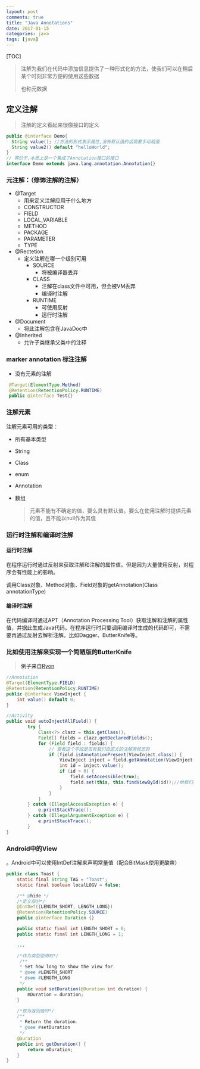 ```yaml
---
layout: post
comments: true
title: "Java Annotations"
date: 2017-01-15
categories: java
tags: [java]
---
```


[TOC]

> 注解为我们在代码中添加信息提供了一种形式化的方法，使我们可以在稍后某个时刻非常方便的使用这些数据
>
> 也称元数据
>

## 定义注解

> 注解的定义看起来很像接口的定义



```java
public @interface Demo{
  String value(); //方法的形式表示属性,没有默认值的话需要手动赋值
  String value2() default "helloWorld";
}
// 等价于,本质上是一个集成了Annotation接口的接口
interface Demo extends java.lang.annotation.Annotation{}
```



### 元注解：（修饰注解的注解）

* @Target
  * 用来定义注解应用于什么地方
  * CONSTRUCTOR
  * FIELD
  * LOCAL_VARIABLE
  * METHOD
  * PACKAGE
  * PARAMETER
  * TYPE
* @Rectetion
  * 定义注解在哪一个级别可用
    * SOURCE
      * 将被编译器丢弃
    * CLASS
      * 注解在class文件中可用，但会被VM丢弃
      * 编译时注解
    * RUNTIME
      * 可使用反射
      * 运行时注解
* @Document
  * 将此注解包含在JavaDoc中
* @Inherited
  * 允许子类继承父类中的注释

### marker annotation 标注注解

* 没有元素的注解


```java
 @Target(ElementType.Method)
 @Retention(RetentionPolicy.RUNTIME)
 public @interface Test{}
```
### 注解元素

注解元素可用的类型：

* 所有基本类型

* String

* Class

* enum

* Annotation

* 数组

  > 元素不能有不确定的值，要么具有默认值，要么在使用注解时提供元素的值，且不能以null作为其值

### 运行时注解和编译时注解

#### 运行时注解

在程序运行时通过反射来获取注解和注解的属性值。但是因为大量使用反射，对程序会有性能上的影响。

调用Class对象、Method对象、Field对象的getAnnotation(Class<A> annotationType)

#### 编译时注解

在代码编译时通过APT（Annotation Processing Tool）获取注解和注解的属性值，并据此生成Java代码。在程序运行时只要调用编译时生成的代码即可，不需要再通过反射去解析注解。比如Dagger、ButterKnife等。

### 比如使用注解来实现一个简陋版的ButterKnife

> 例子来自[Ryon](http://www.jianshu.com/p/bc70d5d71a61)

```java
//Annotation
@Target(ElementType.FIELD)
@Retention(RetentionPolicy.RUNTIME)
public @interface ViewInject {  
    int value() default 0;  
}

//Activity
public void autoInjectAllField() {  
        try {  
            Class<?> clazz = this.getClass();  
            Field[] fields = clazz.getDeclaredFields();
            for (Field field : fields) {  
                // 查看这个字段是否有我们自定义的注解类标志的  
                if (field.isAnnotationPresent(ViewInject.class)) {  
                    ViewInject inject = field.getAnnotation(ViewInject.class);  
                    int id = inject.value();  
                    if (id > 0) {  
                        field.setAccessible(true);  
                        field.set(this, this.findViewById(id));//给我们要找的字段设置值  
                    }  
                }  
            }  
        } catch (IllegalAccessException e) {  
            e.printStackTrace();  
        } catch (IllegalArgumentException e) {  
            e.printStackTrace();  
        }  
}
```


### Android中的View

。Android中可以使用IntDef注解来声明常量值（配合BitMask使用更酸爽）

```java
public class Toast {
    static final String TAG = "Toast";
    static final boolean localLOGV = false;

    /** @hide */
    /*定义部分*/
    @IntDef({LENGTH_SHORT, LENGTH_LONG})
    @Retention(RetentionPolicy.SOURCE)
    public @interface Duration {}

    public static final int LENGTH_SHORT = 0;
    public static final int LENGTH_LONG = 1;

    ...

    /*作为类型使用时*/
     /**
     * Set how long to show the view for.
     * @see #LENGTH_SHORT
     * @see #LENGTH_LONG
     */
    public void setDuration(@Duration int duration) {
        mDuration = duration;
    }

    /*做为返回值时*/
    /**
     * Return the duration.
     * @see #setDuration
     */
    @Duration
    public int getDuration() {
        return mDuration;
    }
}
```

